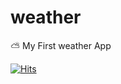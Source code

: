 # weather
⛅ My First weather App

[![Hits](https://hits.seeyoufarm.com/api/count/incr/badge.svg?url=https%3A%2F%2Fweatherly-app.vercel.app&count_bg=%23FA5719&title_bg=%23555555&icon=webpack.svg&icon_color=%23E7E7E7&title=Visitors+Count&edge_flat=true)](https://hits.seeyoufarm.com)
